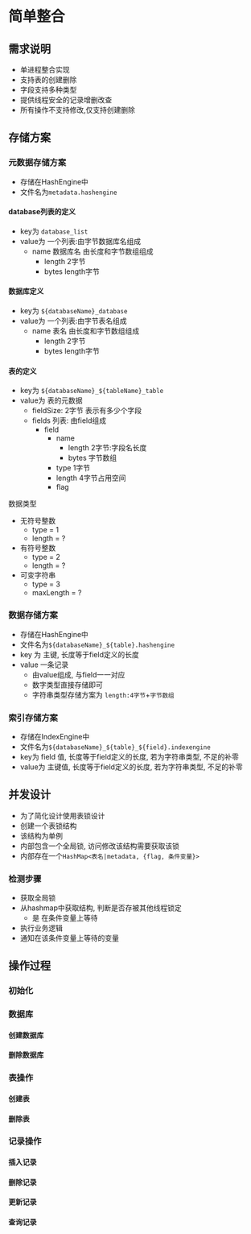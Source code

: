 # 简单整合

## 需求说明

* 单进程整合实现
* 支持表的创建删除
* 字段支持多种类型
* 提供线程安全的记录增删改查
* 所有操作不支持修改,仅支持创建删除

## 存储方案

### 元数据存储方案

* 存储在HashEngine中
* 文件名为`metadata.hashengine`

#### database列表的定义

* key为 `database_list`
* value为 一个列表:由字节数据库名组成
  * name 数据库名 由长度和字节数组组成
    * length 2字节 
    * bytes length字节

#### 数据库定义

* key为 `${databaseName}_database`
* value为 一个列表:由字节表名组成
  * name 表名 由长度和字节数组组成
    * length 2字节 
    * bytes length字节

#### 表的定义

* key为 `${databaseName}_${tableName}_table`
* value为 表的元数据
  * fieldSize: 2字节 表示有多少个字段
  * fields 列表: 由field组成
    * field
      * name
        * length 2字节:字段名长度
        * bytes 字节数组
      * type 1字节
      * length 4字节占用空间
      * flag

数据类型

* 无符号整数
  * type = 1
  * length = ?
* 有符号整数
  * type = 2
  * length = ?
* 可变字符串
  * type = 3
  * maxLength = ?

### 数据存储方案

* 存储在HashEngine中
* 文件名为`${databaseName}_${table}.hashengine`
* key 为 主键, 长度等于field定义的长度
* value 一条记录
  * 由value组成, 与field一一对应
  * 数字类型直接存储即可
  * 字符串类型存储方案为 `length:4字节`+`字节数组`


### 索引存储方案

* 存储在IndexEngine中
* 文件名为`${databaseName}_${table}_${field}.indexengine`
* key为 field 值, 长度等于field定义的长度, 若为字符串类型, 不足的补零
* value为 主键值, 长度等于field定义的长度, 若为字符串类型, 不足的补零

## 并发设计

* 为了简化设计使用表锁设计
* 创建一个表锁结构
* 该结构为单例
* 内部包含一个全局锁, 访问修改该结构需要获取该锁
* 内部存在一个`HashMap<表名|metadata, {flag, 条件变量}>`

### 检测步骤

* 获取全局锁
* 从hashmap中获取结构, 判断是否存被其他线程锁定
  * 是 在条件变量上等待
* 执行业务逻辑
* 通知在该条件变量上等待的变量

## 操作过程

### 初始化


### 数据库

#### 创建数据库

#### 删除数据库

### 表操作

#### 创建表

#### 删除表

### 记录操作

#### 插入记录

#### 删除记录

#### 更新记录

#### 查询记录